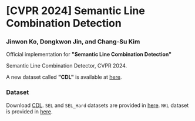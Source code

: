 # [CVPR 2024] Semantic Line Combination Detection

### Jinwon Ko, Dongkwon Jin, and Chang-Su Kim

Official implementation for **"Semantic Line Combination Detection"**

Semantic Line Combination Detector, CVPR 2024.

A new dataset called **"CDL"** is available at [here](https://drive.google.com/file/d/1uzzaPaD-lsX10_eKtsPwLqYwkcGhyLKp/view?usp=drive_link).

### Dataset
Download [CDL](https://drive.google.com/file/d/1uzzaPaD-lsX10_eKtsPwLqYwkcGhyLKp/view?usp=drive_link).
```SEL``` and ```SEL_Hard``` datasets are provided in [here](https://github.com/dongkwonjin/Semantic-Line-DRM). ```NKL``` dataset is provided in [here](https://kaizhao.net/nkl).

